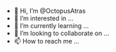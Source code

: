 - 👋 Hi, I’m @OctopusAtras
- 👀 I’m interested in ...
- 🌱 I’m currently learning ...
- 💞️ I’m looking to collaborate on ...
- 📫 How to reach me ...

<!---
OctopusAtras/OctopusAtras is a ✨ special ✨ repository because its `README.md` (this file) appears on your GitHub profile.
You can click the Preview link to take a look at your changes.
--->
